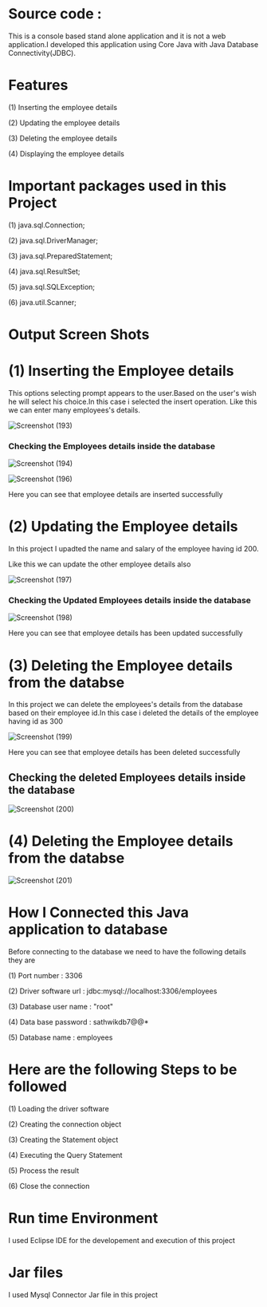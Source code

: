 
# Source code :

This is a  console based stand alone  application and  it is not a  web application.I developed this  application using  Core Java with Java Database Connectivity(JDBC).

# Features

(1) Inserting the employee details 

(2) Updating the employee details 

(3) Deleting the employee details 

(4) Displaying the employee details 


# Important packages used in this Project

(1) java.sql.Connection;

(2) java.sql.DriverManager;

(3) java.sql.PreparedStatement;

(4) java.sql.ResultSet;

(5) java.sql.SQLException;

(6) java.util.Scanner;

#   Output Screen Shots

# (1) Inserting the Employee details


 This options selecting prompt appears  to the user.Based  on the user's wish  he will select his choice.In this case i selected the insert operation.
 Like this we can enter many employees's  details.


![Screenshot (193)](https://github.com/Sathwik-07/Employee-Management-System/assets/130444732/1f925a22-5771-49f8-90fb-bd7e1892c7ba)


### Checking the Employees details inside the database


![Screenshot (194)](https://github.com/Sathwik-07/Employee-Management-System/assets/130444732/a8fc19be-075a-4dcd-a0b4-de003013153e)


![Screenshot (196)](https://github.com/Sathwik-07/Employee-Management-System/assets/130444732/71b76350-fe4a-4c47-a474-84815f2f0019)

Here you can see that employee details are inserted successfully



# (2) Updating the Employee details

In this project I upadted the name and salary of the employee having id 200.

Like this we can update the other employee details also

![Screenshot (197)](https://github.com/Sathwik-07/Employee-Management-System/assets/130444732/ff32ec69-3288-4975-b6ba-047c8a57e586)

### Checking the Updated Employees details inside the database


![Screenshot (198)](https://github.com/Sathwik-07/Employee-Management-System/assets/130444732/4f7f232d-60b8-4581-bc8c-3e6256fd8497)

Here you can see that employee details has been updated successfully



# (3) Deleting the Employee details from the databse

In this project we can delete the employees's details from the database based on their employee id.In this case i deleted the details of the employee having id as 300


![Screenshot (199)](https://github.com/Sathwik-07/Employee-Management-System/assets/130444732/f7878173-a197-4d38-9c35-fa26dadd854b)

Here you can see that employee details has been deleted successfully


## Checking the deleted Employees details inside the database


![Screenshot (200)](https://github.com/Sathwik-07/Employee-Management-System/assets/130444732/8a9a1087-1927-4b3c-99f1-0545e8144656)


# (4) Deleting the Employee details from the databse


![Screenshot (201)](https://github.com/Sathwik-07/Employee-Management-System/assets/130444732/6fafba5e-1aae-4067-82a1-8b01eb7388c9)


# How I Connected this Java application to database

Before connecting to the database we need to have the following details they are


(1) Port number : 3306

(2) Driver software url : jdbc:mysql://localhost:3306/employees 

(3) Database user name  : "root"

(4) Data base password  : sathwikdb7@@*

(5) Database name : employees



# Here are the following  Steps  to be followed



(1) Loading the driver software

(2) Creating the connection object

(3)  Creating the Statement object

(4) Executing the Query Statement

(5) Process the result

(6) Close the connection


# Run time Environment

I used Eclipse IDE  for the developement and execution of this project


# Jar files

I used Mysql Connector Jar file in this project




























